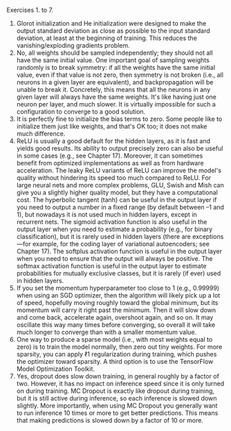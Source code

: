 Exercises 1. to 7.  

1. Glorot initialization and He initialization were designed to make the output standard deviation as close as possible to the input standard deviation, at least at the beginning of training. This reduces the vanishing/exploding gradients problem.  
2. No, all weights should be sampled independently; they should not all have the same initial value. One important goal of sampling weights randomly is to break symmetry: if all the weights have the same initial value, even if that value is not zero, then symmetry is not broken (i.e., all neurons in a given layer are equivalent), and backpropagation will be unable to break it. Concretely, this means that all the neurons in any given layer will always have the same weights. It's like having just one neuron per layer, and much slower. It is virtually impossible for such a configuration to converge to a good solution.  
3. It is perfectly fine to initialize the bias terms to zero. Some people like to initialize them just like weights, and that's OK too; it does not make much difference.  
4. ReLU is usually a good default for the hidden layers, as it is fast and yields good results. Its ability to output precisely zero can also be useful in some cases (e.g., see Chapter 17). Moreover, it can sometimes benefit from optimized implementations as well as from hardware acceleration. The leaky ReLU variants of ReLU can improve the model's quality without hindering its speed too much compared to ReLU. For large neural nets and more complex problems, GLU, Swish and Mish can give you a slightly higher quality model, but they have a computational cost. The hyperbolic tangent (tanh) can be useful in the output layer if you need to output a number in a fixed range (by default between –1 and 1), but nowadays it is not used much in hidden layers, except in recurrent nets. The sigmoid activation function is also useful in the output layer when you need to estimate a probability (e.g., for binary classification), but it is rarely used in hidden layers (there are exceptions—for example, for the coding layer of variational autoencoders; see Chapter 17). The softplus activation function is useful in the output layer when you need to ensure that the output will always be positive. The softmax activation function is useful in the output layer to estimate probabilities for mutually exclusive classes, but it is rarely (if ever) used in hidden layers.  
5. If you set the momentum hyperparameter too close to 1 (e.g., 0.99999) when using an SGD optimizer, then the algorithm will likely pick up a lot of speed, hopefully moving roughly toward the global minimum, but its momentum will carry it right past the minimum. Then it will slow down and come back, accelerate again, overshoot again, and so on. It may oscillate this way many times before converging, so overall it will take much longer to converge than with a smaller momentum value.  
6. One way to produce a sparse model (i.e., with most weights equal to zero) is to train the model normally, then zero out tiny weights. For more sparsity, you can apply ℓ1 regularization during training, which pushes the optimizer toward sparsity. A third option is to use the TensorFlow Model Optimization Toolkit.  
7. Yes, dropout does slow down training, in general roughly by a factor of two. However, it has no impact on inference speed since it is only turned on during training. MC Dropout is exactly like dropout during training, but it is still active during inference, so each inference is slowed down slightly. More importantly, when using MC Dropout you generally want to run inference 10 times or more to get better predictions. This means that making predictions is slowed down by a factor of 10 or more.  
